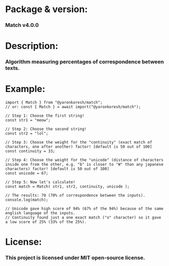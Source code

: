 # Package & version:

### Match v4.0.0

# Description:

### Algorithm measuring percentages of correspondence between texts.

# Example:

```
import { Match } from "@yaronkoresh/match";
// or: const { Match } = await import("@yaronkoresh/match");

// Step 1: Choose the first string!
const str1 = "meow";

// Step 2: Choose the second string!
const str2 = "lol";

// Step 3: Choose the weight for the "continuity" (exact match of characters, one after another) factor! [default is 50 out of 100]
const continuity = 33;

// Step 4: Choose the weight for the "unicode" (distance of characters inside one from the other, e.g. "b" is closer to "W" than any japanese characters) factor! [default is 50 out of 100]
const unicode = 67;

// Step 5: Now let's calculate!
const match = Match( str1, str2, continuity, unicode );

// The results: 70 (70% of correspondence between the inputs).
console.log(match);

// Unicode gave high score of 94% (67% of the 94%) because of the same english language of the inputs.
// Continuity found just a one exact match ("o" character) so it gave a low score of 25% (33% of the 25%).
```

# License:

### This project is licensed under MIT open-source license.